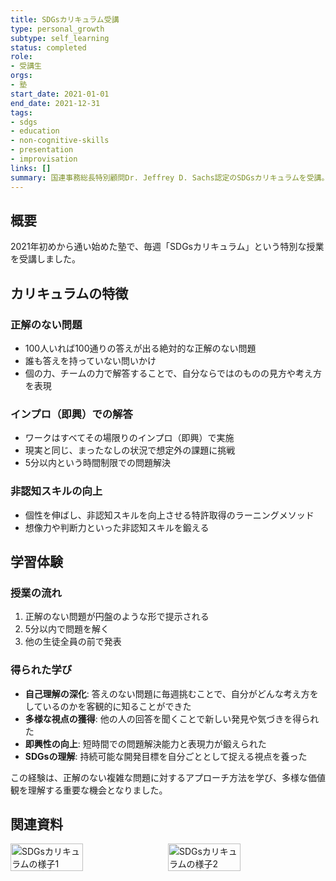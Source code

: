 ```yaml
---
title: SDGsカリキュラム受講
type: personal_growth
subtype: self_learning
status: completed
role:
- 受講生
orgs:
- 塾
start_date: 2021-01-01
end_date: 2021-12-31
tags:
- sdgs
- education
- non-cognitive-skills
- presentation
- improvisation
links: []
summary: 国連事務総長特別顧問Dr. Jeffrey D. Sachs認定のSDGsカリキュラムを受講。正解のない問題に即興で取り組み、自分の考え方を発見し、非認知スキルを向上させた。
---
```


## 概要

2021年初めから通い始めた塾で、毎週「SDGsカリキュラム」という特別な授業を受講しました。

## カリキュラムの特徴

### 正解のない問題
- 100人いれば100通りの答えが出る絶対的な正解のない問題
- 誰も答えを持っていない問いかけ
- 個の力、チームの力で解答することで、自分ならではのものの見方や考え方を表現

### インプロ（即興）での解答
- ワークはすべてその場限りのインプロ（即興）で実施
- 現実と同じ、まったなしの状況で想定外の課題に挑戦
- 5分以内という時間制限での問題解決

### 非認知スキルの向上
- 個性を伸ばし、非認知スキルを向上させる特許取得のラーニングメソッド
- 想像力や判断力といった非認知スキルを鍛える

## 学習体験

### 授業の流れ
1. 正解のない問題が円盤のような形で提示される
2. 5分以内で問題を解く
3. 他の生徒全員の前で発表

### 得られた学び
- **自己理解の深化**: 答えのない問題に毎週挑むことで、自分がどんな考え方をしているのかを客観的に知ることができた
- **多様な視点の獲得**: 他の人の回答を聞くことで新しい発見や気づきを得られた
- **即興性の向上**: 短時間での問題解決能力と表現力が鍛えられた
- **SDGsの理解**: 持続可能な開発目標を自分ごととして捉える視点を養った

この経験は、正解のない複雑な問題に対するアプローチ方法を学び、多様な価値観を理解する重要な機会となりました。

## 関連資料
<div style="display: flex; gap: 10px;">
  <img src="linked_assets/40_Personal_Growth/self_learning/sdgs_curriculum_2021/sdgs_curriculum_scene1.jpg" alt="SDGsカリキュラムの様子1" width="48%">
  <img src="linked_assets/40_Personal_Growth/self_learning/sdgs_curriculum_2021/sdgs_curriculum_scene2.jpg" alt="SDGsカリキュラムの様子2" width="48%">
</div>
